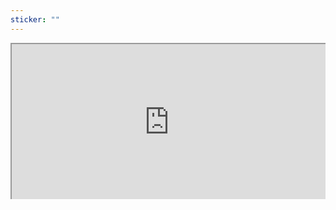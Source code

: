 ```yaml
---
sticker: ""
---
```

<div style=" width: 100%; height:250;overflow: hidden; "><iframe src="https://widget.pkmer.cn/free/ColorfulClock?user=a2e5899e-975e-4457-afd4-ec3ff7dcbc90&font-color=%2346E0E5FF&ring-color-1=%23F1DA08FF&ring-color-2=%23FF2EEAFF&ring-color-3=%2300FF08FF&ring-color-4=%23FF0008FF&lang=en" allow="fullscreen" style=" height: 100%; width: 100%;"></iframe></div>      